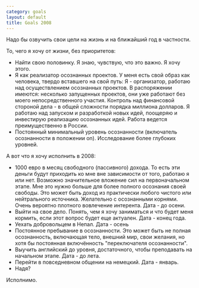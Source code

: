 ```yaml
--- 
category: goals
layout: default
title: Goals 2008
---
```

Надо бы озвучить свои цели на жизнь и на ближайший год в частности.

То, чего я хочу от жизни, без приоритетов:
<ul>
	<li>Найти свою половинку. Я знаю, чувствую, что это важно. Я хочу этого.</li>
	<li>Я как реализатор осознанных проектов. У меня есть свой образ как человека, твердо вставшего на свой путь: Я - организатор, работаю над осуществлением осознанных проектов. В распоряжении имеются: несколько запущенных проектов, они уже работают без моего непосредственного участия. Контроль над финансовой стороной дела - в общей сложности порядка миллиона долларов. Я работаю над запуском и разработкой новых идей, поощеряю и инвестирую реализацию осознанных идей. Работа ведется преимущественно в России.</li>
	<li>Постоянный минимальный уровень осознанности (включатель осознанности в положении on). Исследование более глубоких уровней.</li>
</ul>
А вот что я хочу исполнить в 2008:
<ul>
	<li>1000 евро в месяц свободного (пассивного) дохода. То есть эти деньги будут приходить ко мне вне зависимости от того, работаю я или нет. Возможно значительное вложение сил на первоначальном этапе. Мне это нужно больше для более полного осознания своей свободы. Это может быть доход из практически любого чистого или нейтрального источника. Желательно с осознанными корнями. Очень вероятно плотного вовлечение интерента. Дата - до осени.</li>
	<li>Выйти на свое дело. Понять, чем я хочу заниматься и что будет меня кормить, если этот вопрос будет еще актуален. Дата - конец года.</li>
	<li>Уехать добровольцем в Непал. Дата - осень</li>
	<li>Постоянное пребывание в осознанности. Это может быть не полная осознанность, включающая тело, внешний мир, свои желания, но хотя бы постоянная включённость "переключателя осознанности".</li>
	<li>Выучить английский до уровня, достаточного, чтобы преподавать на начальном этапе. Дата - до лета.</li>
	<li>Перейти в повседневном общении на немецкий. Дата - январь.</li>
	<li>Надя?</li>
</ul>
Исполнимо.
